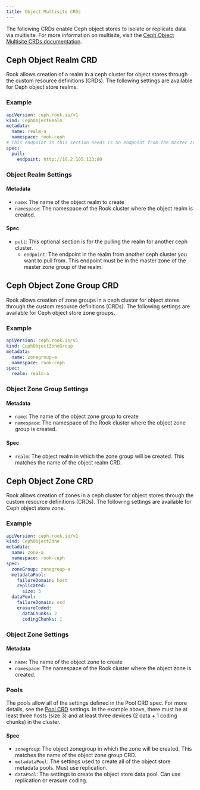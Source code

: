 ```yaml
---
title: Object Multisite CRDs
---
```


The following CRDs enable Ceph object stores to isolate or replicate data via multisite. For more information on multisite, visit the [Ceph Object Multisite CRDs documentation](../../Storage-Configuration/Object-Storage-RGW/ceph-object-multisite.md).

## Ceph Object Realm CRD

Rook allows creation of a realm in a ceph cluster for object stores through the custom resource definitions (CRDs). The following settings are available for Ceph object store realms.

### Example

```yaml
apiVersion: ceph.rook.io/v1
kind: CephObjectRealm
metadata:
  name: realm-a
  namespace: rook-ceph
# This endpoint in this section needs is an endpoint from the master zone  in the master zone group of realm-a. See object-multisite.md for more details.
spec:
  pull:
    endpoint: http://10.2.105.133:80
```

### Object Realm Settings

#### Metadata

* `name`: The name of the object realm to create
* `namespace`: The namespace of the Rook cluster where the object realm is created.

#### Spec

* `pull`: This optional section is for the pulling the realm for another ceph cluster.
  * `endpoint`: The endpoint in the realm from another ceph cluster you want to pull from. This endpoint must be in the master zone of the master zone group of the realm.

## Ceph Object Zone Group CRD

Rook allows creation of zone groups in a ceph cluster for object stores through the custom resource definitions (CRDs). The following settings are available for Ceph object store zone groups.

### Example

```yaml
apiVersion: ceph.rook.io/v1
kind: CephObjectZoneGroup
metadata:
  name: zonegroup-a
  namespace: rook-ceph
spec:
  realm: realm-a
```

### Object Zone Group Settings

#### Metadata

* `name`: The name of the object zone group to create
* `namespace`: The namespace of the Rook cluster where the object zone group is created.

#### Spec

* `realm`: The object realm in which the zone group will be created. This matches the name of the object realm CRD.

## Ceph Object Zone CRD

Rook allows creation of zones in a ceph cluster for object stores through the custom resource definitions (CRDs). The following settings are available for Ceph object store zone.

### Example

```yaml
apiVersion: ceph.rook.io/v1
kind: CephObjectZone
metadata:
  name: zone-a
  namespace: rook-ceph
spec:
  zoneGroup: zonegroup-a
  metadataPool:
    failureDomain: host
    replicated:
      size: 3
  dataPool:
    failureDomain: osd
    erasureCoded:
      dataChunks: 2
      codingChunks: 1
```

### Object Zone Settings

#### Metadata

* `name`: The name of the object zone to create
* `namespace`: The namespace of the Rook cluster where the object zone is created.

### Pools

The pools allow all of the settings defined in the Pool CRD spec. For more details, see the [Pool CRD](../Block-Storage/ceph-block-pool-crd.md) settings. In the example above, there must be at least three hosts (size 3) and at least three devices (2 data + 1 coding chunks) in the cluster.

#### Spec

* `zonegroup`: The object zonegroup in which the zone will be created. This matches the name of the object zone group CRD.
* `metadataPool`: The settings used to create all of the object store metadata pools. Must use replication.
* `dataPool`: The settings to create the object store data pool. Can use replication or erasure coding.
